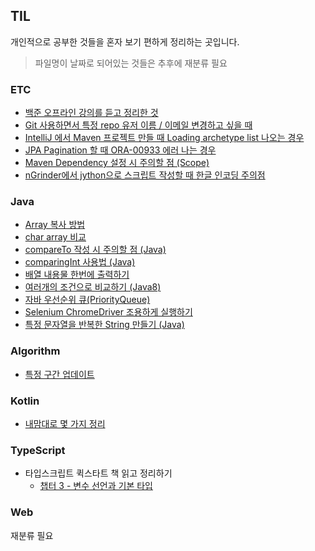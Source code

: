 ## TIL

개인적으로 공부한 것들을 혼자 보기 편하게 정리하는 곳입니다.

> 파일명이 날짜로 되어있는 것들은 추후에 재분류 필요

### ETC
* [백준 오프라인 강의를 듣고 정리한 것](https://github.com/joshua-qa/CS_TIL/tree/master/BOJ_Offline)
* [Git 사용하면서 특정 repo 유저 이름 / 이메일 변경하고 싶을 때](https://github.com/joshua-qa/CS_TIL/blob/master/TIL/etc/git_multiple_username.md)
* [IntelliJ 에서 Maven 프로젝트 만들 때 Loading archetype list 나오는 경우](https://github.com/joshua-qa/CS_TIL/blob/master/TIL/etc/intellij_maven_archetype_loading.md)
* [JPA Pagination 할 때 ORA-00933 에러 나는 경우](https://github.com/joshua-qa/CS_TIL/blob/master/TIL/etc/jpa_pagination_oracle.md)
* [Maven Dependency 설정 시 주의할 점 (Scope)](https://github.com/joshua-qa/CS_TIL/blob/master/TIL/etc/maven_test_scope.md)
* [nGrinder에서 jython으로 스크립트 작성할 때 한글 인코딩 주의점](https://github.com/joshua-qa/CS_TIL/blob/master/TIL/etc/ngrinder_jython_utf8.md)

### Java
* [Array 복사 방법](https://github.com/joshua-qa/CS_TIL/blob/master/TIL/Java/arrays_copy.md)
* [char array 비교](https://github.com/joshua-qa/CS_TIL/blob/master/TIL/Java/arrays_equals.md)
* [compareTo 작성 시 주의할 점 (Java)](https://github.com/joshua-qa/CS_TIL/blob/master/TIL/Java/comparable.md)
* [comparingInt 사용법 (Java)](https://github.com/joshua-qa/CS_TIL/blob/master/TIL/Java/comparingInt.md)
* [배열 내용물 한번에 출력하기](https://github.com/joshua-qa/CS_TIL/blob/master/TIL/Java/deeptostring.md)
* [여러개의 조건으로 비교하기 (Java8)](https://github.com/joshua-qa/CS_TIL/blob/master/TIL/Java/multi_comparing.md)
* [자바 우선순위 큐(PriorityQueue)](https://github.com/joshua-qa/CS_TIL/blob/master/TIL/Java/priorityqueue.md)
* [Selenium ChromeDriver 조용하게 실행하기](https://github.com/joshua-qa/CS_TIL/blob/master/TIL/Java/selenium_headless.md)
* [특정 문자열을 반복한 String 만들기 (Java)](https://github.com/joshua-qa/CS_TIL/blob/master/TIL/Java/string_repeat.md)

### Algorithm
* [특정 구간 업데이트](https://github.com/joshua-qa/CS_TIL/blob/master/TIL/Algorithm/range_update.md)

### Kotlin
* [내맘대로 몇 가지 정리](https://github.com/joshua-qa/CS_TIL/blob/master/TIL/Kotlin/Kotlin%20%EB%82%B4%EB%A7%98%EB%8C%80%EB%A1%9C%20%EC%A0%95%EB%A6%AC%20-%2020190422.md)

### TypeScript
* 타입스크립트 퀵스타트 책 읽고 정리하기
    * [챕터 3 - 변수 선언과 기본 타입](https://github.com/joshua-qa/CS_TIL/blob/master/TIL/Typescript/ts-quickstart-chapter3.md)

### Web
재분류 필요